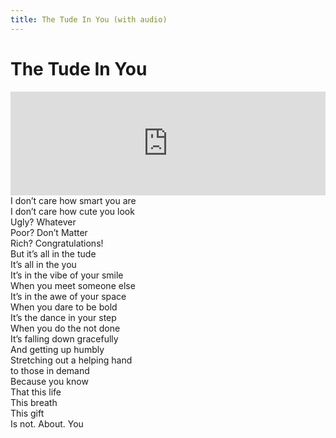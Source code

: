 ```yaml
---
title: The Tude In You (with audio)
---
```

# The Tude In You

<iframe width="100%" height="166" scrolling="no" frameborder="no" src="https://w.soundcloud.com/player/?url=https%3A//api.soundcloud.com/tracks/352892375&amp;color=%23ff5500&amp;auto_play=false&amp;hide_related=false&amp;show_comments=true&amp;show_user=true&amp;show_reposts=false&amp;show_teaser=true"></iframe>
I don’t care how smart you are<br/>
I don’t care how cute you look<br/>
Ugly? Whatever<br/>
Poor? Don’t Matter<br/>
Rich? Congratulations!<br/>
But it’s all in the tude<br/>
It’s all in the you <br/>
It’s in the vibe of your smile<br/>
When you meet someone else<br/>
It’s in the awe of your space<br/>
When you dare to be bold<br/>
It’s the dance in your step <br/>
When you do the not done <br/>
It’s falling down gracefully<br/>
And getting up humbly<br/>
Stretching out a helping hand<br/>
to those in demand<br/>
Because you know<br/>
That this life<br/>
This breath <br/>
This gift<br/>
Is not. About. You <br/>
